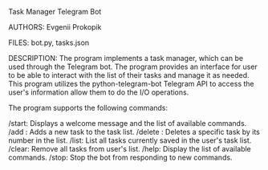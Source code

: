 Task Manager Telegram Bot

AUTHORS: Evgenii Prokopik

FILES: bot.py, tasks.json

DESCRIPTION:
The program implements a task manager, which can be used through the Telegram bot.
The program provides an interface for user to be able to interact with the list of their tasks and manage it as needed.
This program utilizes the python-telegram-bot Telegram API to access the user's information allow them to do the I/O operations.

The program supports the following commands:

/start: Displays a welcome message and the list of available commands. 
/add <task>: Adds a new task to the task list. 
/delete <task number>: Deletes a specific task by its number in the list. 
/list: List all tasks currently saved in the user's task list. 
/clear: Remove all tasks from user's list. 
/help: Display the list of available commands. 
/stop: Stop the bot from responding to new commands.

